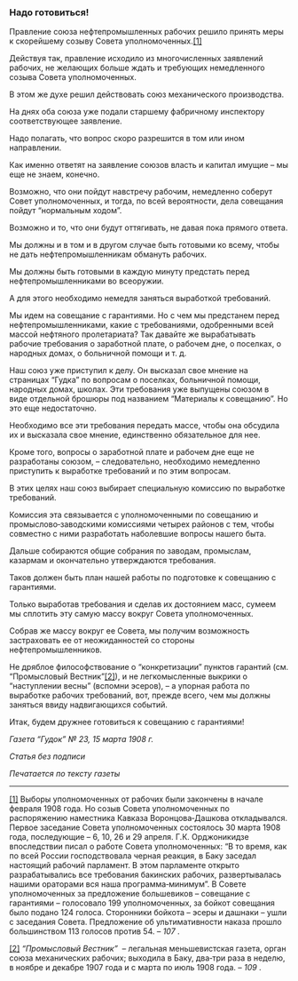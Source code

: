 ### Надо готовиться!

Правление союза нефтепромышленных рабочих решило принять меры к скорейшему созыву Совета уполномоченных.[[1]](#_ftn1)

Действуя так, правление исходило из многочисленных заявлений рабочих, не желающих больше ждать и требующих немедленного созыва Совета уполномоченных.

В этом же духе решил действовать союз механического производства.

На днях оба союза уже подали старшему фабричному инспектору соответствующее заявление.

Надо полагать, что вопрос скоро разрешится в том или ином направлении.

Как именно ответят на заявление союзов власть и капитал имущие – мы еще не знаем, конечно.

Возможно, что они пойдут навстречу рабочим, немедленно соберут Совет уполномоченных, и тогда, по всей вероятности, дела совещания пойдут “нормальным ходом”.

Возможно и то, что они будут оттягивать, не давая пока прямого ответа.

Мы должны и в том и в другом случае быть готовыми ко всему, чтобы не дать нефтепромышленникам обмануть рабочих.

Мы должны быть готовыми в каждую минуту предстать перед нефтепромышленниками во всеоружии.

А для этого необходимо немедля заняться выработкой требований.

Мы идем на совещание с гарантиями. Но с чем мы предстанем перед нефтепромышленниками, какие с требованиями, одобренными всей массой нефтяного пролетариата? Так давайте же вырабатывать рабочие требования о заработной плате, о рабочем дне, о поселках, о народных домах, о больничной помощи и т. д.

Наш союз уже приступил к делу. Он высказал свое мнение на страницах “Гудка” по вопросам о поселках, больничной помощи, народных домах, школах. Эти требования уже выпущены союзом в виде отдельной брошюры под названием “Материалы к совещанию”. Но это еще недостаточно.

Необходимо все эти требования передать массе, чтобы она обсудила их и высказала свое мнение, единственно обязательное для нее.

Кроме того, вопросы о заработной плате и рабочем дне еще не разработаны союзом, – следовательно, необходимо немедленно приступить к выработке требований и по этим вопросам.

В этих целях наш союз выбирает специальную комиссию по выработке требований.

Комиссия эта связывается с уполномоченными по совещанию и промыслово‑заводскими комиссиями четырех районов с тем, чтобы совместно с ними разработать наболевшие вопросы нашего быта.

Дальше собираются общие собрания по заводам, промыслам, казармам и окончательно утверждаются требования.

Таков должен быть план нашей работы по подготовке к совещанию с гарантиями.

Только выработав требования и сделав их достоянием масс, сумеем мы сплотить эту самую массу вокруг Совета уполномоченных.

Собрав же массу вокруг ее Совета, мы получим возможность застраховать ее от неожиданностей со стороны нефтепромышленников.

Не дряблое философствование о “конкретизации” пунктов гарантий (см. “Промысловый Вестник”[[2]](#_ftn2)), и не легкомысленные выкрики о “наступлении весны” (вспомни эсеров), – а упорная работа по выработке рабочих требований, вот, прежде всего, чем мы должны заняться ввиду надвигающихся событий.

Итак, будем дружнее готовиться к совещанию с гарантиями!

_Газета “Гудок” №_ _23, 15 марта 1908_ _г._

_Статья без подписи_

_Печатается по тексту газеты_

  

---

[[1]](#_ftnref1) Выборы уполномоченных от рабочих были закончены в начале февраля 1908 года. Но созыв Совета уполномоченных по распоряжению наместника Кавказа Воронцова‑Дашкова откладывался. Первое заседание Совета уполномоченных состоялось 30 марта 1908 года, последующие – 6, 10, 26 и 29 апреля. Г.К. Орджоникидзе впоследствии писал о работе Совета уполномоченных: “В то время, как по всей России господствовала черная реакция, в Баку заседал настоящий рабочий парламент. В этом парламенте открыто разрабатывались все требования бакинских рабочих, развертывалась нашими ораторами вся наша программа‑минимум”. В Совете уполномоченных за предложение большевиков – совещание с гарантиями – голосовало 199 уполномоченных, за бойкот совещания было подано 124 голоса. Сторонники бойкота – эсеры и дашнаки – ушли с заседания Совета. Предложение об ультимативности наказа прошло большинством 113 голосов против 54. – _107_ .

[[2]](#_ftnref2) _“Промысловый Вестник”_  – легальная меньшевистская газета, орган союза механических рабочих; выходила в Баку, два‑три раза в неделю, в ноябре и декабре 1907 года и с марта по июль 1908 года. – _109_ .